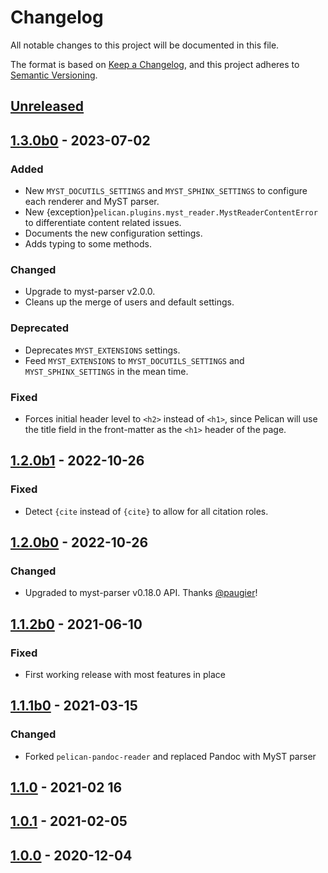 # Changelog

All notable changes to this project will be documented in this file.

The format is based on [Keep a Changelog](https://keepachangelog.com/en/1.0.0/),
and this project adheres to [Semantic Versioning](https://semver.org/spec/v2.0.0.html).


## [Unreleased]

## [1.3.0b0] - 2023-07-02

### Added

- New `MYST_DOCUTILS_SETTINGS` and `MYST_SPHINX_SETTINGS` to configure each renderer and MyST parser.
- New {exception}`pelican.plugins.myst_reader.MystReaderContentError` to differentiate content related issues.
- Documents the new configuration settings.
- Adds typing to some methods.

### Changed

- Upgrade to myst-parser v2.0.0.
- Cleans up the merge of users and default settings.

### Deprecated

- Deprecates `MYST_EXTENSIONS` settings.
- Feed `MYST_EXTENSIONS` to `MYST_DOCUTILS_SETTINGS` and `MYST_SPHINX_SETTINGS` in the mean time.

### Fixed

- Forces initial header level to `<h2>` instead of `<h1>`, since Pelican will use the title field in the front-matter as the `<h1>` header of the page.

## [1.2.0b1] - 2022-10-26

### Fixed

- Detect `{cite` instead of `{cite}` to allow for all citation roles.

## [1.2.0b0] - 2022-10-26

### Changed

- Upgraded to myst-parser v0.18.0 API. Thanks [@paugier]!

## [1.1.2b0] - 2021-06-10

### Fixed

- First working release with most features in place

## [1.1.1b0] - 2021-03-15

### Changed

- Forked `pelican-pandoc-reader` and replaced Pandoc with MyST parser

## [1.1.0] - 2021-02 16

## [1.0.1] - 2021-02-05

## [1.0.0] - 2020-12-04

[Unreleased]: https://github.com/ashwinvis/myst-reader/compare/1.3.0b0...HEAD
[1.3.0b0]: https://github.com/ashwinvis/myst-reader/compare/1.2.0b1...1.3.0b0
[1.2.0b1]: https://github.com/ashwinvis/myst-reader/compare/1.2.0b0...1.2.0b1
[1.2.0b0]: https://github.com/ashwinvis/myst-reader/compare/1.1.2b0...1.2.0b0
[1.1.2b0]: https://github.com/ashwinvis/myst-reader/compare/1.1.1b0...1.1.2b0
[1.1.1b0]: https://github.com/ashwinvis/myst-reader/compare/1.1.0...1.1.1b0
[1.1.0]: https://github.com/ashwinvis/myst-reader/releases/tag/1.1.0
[1.0.1]: https://github.com/ashwinvis/myst-reader/releases/tag/1.0.1
[1.0.0]: https://github.com/ashwinvis/myst-reader/releases/tag/1.0.0
[@paugier]: https://github.com/paugier
